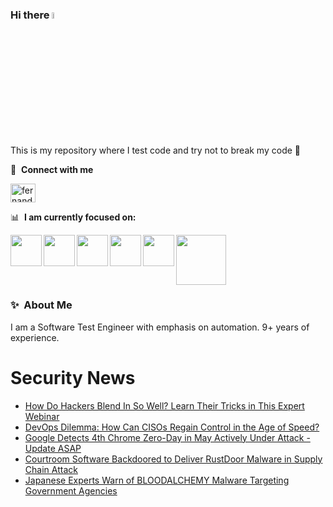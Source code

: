 ### Hi there <a href="https://www.gautamkrishnar.com/"><img src="https://media.giphy.com/media/hvRJCLFzcasrR4ia7z/giphy.gif" width="5%"></a>
This is my repository where I test code and try not to break my code :rofl:

🔗 &nbsp;**Connect with me**
<p align="left">
<a href="https://linkedin.com/in/fernandorlcruz" target="blank"><img align="center" src="https://raw.githubusercontent.com/rahuldkjain/github-profile-readme-generator/master/src/images/icons/Social/linked-in-alt.svg" alt="fernando cruz" height="30" width="40" /></a>
  
📊 &nbsp;**I am currently focused on:**

<img align="left" width='50' height='50' src="https://cdn.jsdelivr.net/gh/devicons/devicon/icons/python/python-original-wordmark.svg" />
<img align="left" width='50' height='50' src="https://cdn.jsdelivr.net/gh/devicons/devicon/icons/csharp/csharp-original.svg" />
<img align="left" width='50' height='50' src="https://cdn.jsdelivr.net/gh/devicons/devicon/icons/jenkins/jenkins-original.svg" />
<img align="left" width='50' height='50' src="https://specflow.org/wp-content/uploads/2021/05/SpecFlow-Icon.png" />
<img align="left" width='50' height='50' src="https://www.svgrepo.com/show/306098/githubactions.svg" />
<img width='80' height='80' src="https://cdn2.vectorstock.com/i/1000x1000/64/81/security-testing-concept-icon-safety-audit-key-vector-29166481.jpg" />
          
          
  
### ✨&nbsp; About Me

I am a Software Test Engineer with emphasis on automation. 9+ years of experience.

# Security News
<!-- BLOG-POST-LIST:START -->
- [How Do Hackers Blend In So Well? Learn Their Tricks in This Expert Webinar](https://thehackernews.com/2024/05/how-do-hackers-blend-in-so-well-learn.html)
- [DevOps Dilemma: How Can CISOs Regain Control in the Age of Speed?](https://thehackernews.com/2024/05/devops-dilemma-how-can-cisos-regain.html)
- [Google Detects 4th Chrome Zero-Day in May Actively Under Attack - Update ASAP](https://thehackernews.com/2024/05/google-detects-4th-chrome-zero-day-in.html)
- [Courtroom Software Backdoored to Deliver RustDoor Malware in Supply Chain Attack](https://thehackernews.com/2024/05/courtroom-software-backdoored-to.html)
- [Japanese Experts Warn of BLOODALCHEMY Malware Targeting Government Agencies](https://thehackernews.com/2024/05/japanese-experts-warn-of-bloodalchemy.html)
<!-- BLOG-POST-LIST:END -->
